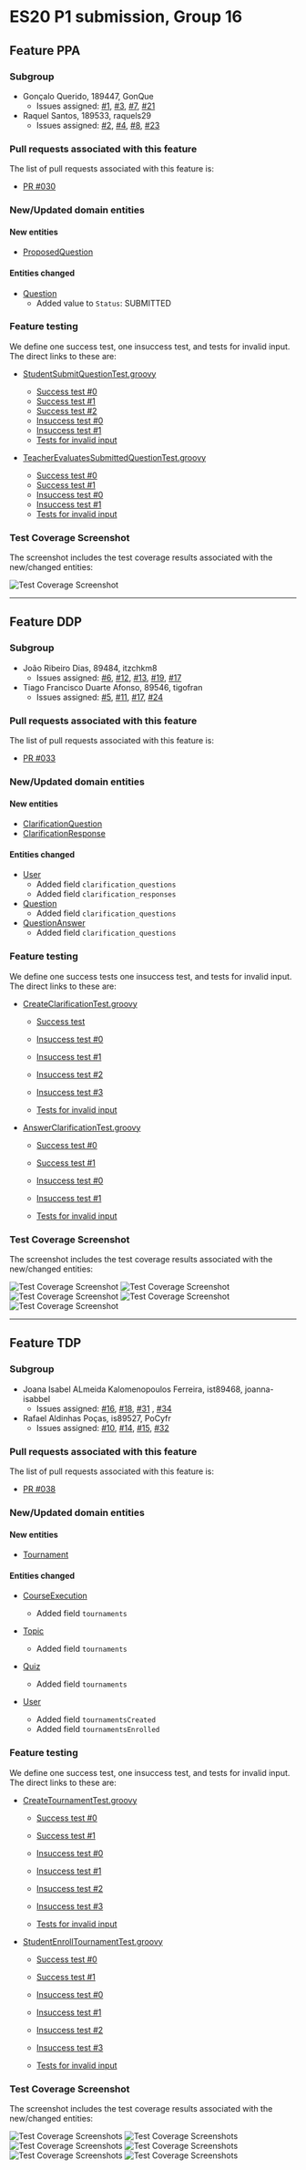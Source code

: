 # ES20 P1 submission, Group 16

## Feature PPA

### Subgroup
 - Gonçalo Querido, 189447, GonQue
   + Issues assigned: [#1](https://github.com/tecnico-softeng/es20al_16-project/issues/1), [#3](https://github.com/tecnico-softeng/es20al_16-project/issues/3), [#7](https://github.com/tecnico-softeng/es20al_16-project/issues/7), [#21](https://github.com/tecnico-softeng/es20al_16-project/issues/21) 
 - Raquel Santos, 189533, raquels29
   + Issues assigned: [#2](https://github.com/tecnico-softeng/es20al_16-project/issues/2), [#4](https://github.com/tecnico-softeng/es20al_16-project/issues/4), [#8](https://github.com/tecnico-softeng/es20al_16-project/issues/8), [#23](https://github.com/tecnico-softeng/es20al_16-project/issues/23)
 
### Pull requests associated with this feature

The list of pull requests associated with this feature is:

 - [PR #030](https://github.com/tecnico-softeng/es20al_16-project/pull/30)


### New/Updated domain entities

#### New entities
 - [ProposedQuestion](https://github.com/tecnico-softeng/es20al_16-project/tree/develop/backend/src/main/java/pt/ulisboa/tecnico/socialsoftware/tutor/question/domain/ProposedQuestion.java)

#### Entities changed
 - [Question](https://github.com/tecnico-softeng/es20al_16-project/blob/develop/backend/src/main/java/pt/ulisboa/tecnico/socialsoftware/tutor/question/domain/Question.java)
   + Added value to `Status`: SUBMITTED 
 
### Feature testing

We define one success test, one insuccess test, and tests for invalid input. The direct links to these are:

 - [StudentSubmitQuestionTest.groovy](https://github.com/tecnico-softeng/es20al_16-project/blob/develop/backend/src/test/groovy/pt/ulisboa/tecnico/socialsoftware/tutor/question/service/StudentSubmitQuestionTest.groovy)
    + [Success test #0](https://github.com/tecnico-softeng/es20al_16-project/blob/185c50aff9bec93dade5c61bcc8fab27efc5baa2/backend/src/test/groovy/pt/ulisboa/tecnico/socialsoftware/tutor/question/service/StudentSubmitQuestionTest.groovy#L126)
    + [Success test #1](https://github.com/tecnico-softeng/es20al_16-project/blob/185c50aff9bec93dade5c61bcc8fab27efc5baa2/backend/src/test/groovy/pt/ulisboa/tecnico/socialsoftware/tutor/question/service/StudentSubmitQuestionTest.groovy#L126)
    + [Success test #2](https://github.com/tecnico-softeng/es20al_16-project/blob/185c50aff9bec93dade5c61bcc8fab27efc5baa2/backend/src/test/groovy/pt/ulisboa/tecnico/socialsoftware/tutor/question/service/StudentSubmitQuestionTest.groovy#L158)
    + [Insuccess test #0](https://github.com/tecnico-softeng/es20al_16-project/blob/185c50aff9bec93dade5c61bcc8fab27efc5baa2/backend/src/test/groovy/pt/ulisboa/tecnico/socialsoftware/tutor/question/service/StudentSubmitQuestionTest.groovy#L88)
    + [Insuccess test #1](https://github.com/tecnico-softeng/es20al_16-project/blob/185c50aff9bec93dade5c61bcc8fab27efc5baa2/backend/src/test/groovy/pt/ulisboa/tecnico/socialsoftware/tutor/question/service/StudentSubmitQuestionTest.groovy#L105)
    + [Tests for invalid input](https://github.com/tecnico-softeng/es20al_16-project/blob/185c50aff9bec93dade5c61bcc8fab27efc5baa2/backend/src/test/groovy/pt/ulisboa/tecnico/socialsoftware/tutor/question/service/StudentSubmitQuestionTest.groovy#L179)

 - [TeacherEvaluatesSubmittedQuestionTest.groovy](https://github.com/tecnico-softeng/es20al_16-project/blob/develop/backend/src/test/groovy/pt/ulisboa/tecnico/socialsoftware/tutor/question/service/TeacherEvaluatesSubmittedQuestionTest.groovy)
    + [Success test #0](https://github.com/tecnico-softeng/es20al_16-project/blob/185c50aff9bec93dade5c61bcc8fab27efc5baa2/backend/src/test/groovy/pt/ulisboa/tecnico/socialsoftware/tutor/question/service/TeacherEvaluatesSubmittedQuestionTest.groovy#L128)
    + [Success test #1](https://github.com/tecnico-softeng/es20al_16-project/blob/185c50aff9bec93dade5c61bcc8fab27efc5baa2/backend/src/test/groovy/pt/ulisboa/tecnico/socialsoftware/tutor/question/service/TeacherEvaluatesSubmittedQuestionTest.groovy#L145)
    + [Insuccess test #0](https://github.com/tecnico-softeng/es20al_16-project/blob/185c50aff9bec93dade5c61bcc8fab27efc5baa2/backend/src/test/groovy/pt/ulisboa/tecnico/socialsoftware/tutor/question/service/TeacherEvaluatesSubmittedQuestionTest.groovy#L107)
    + [Insuccess test #1](https://github.com/tecnico-softeng/es20al_16-project/blob/185c50aff9bec93dade5c61bcc8fab27efc5baa2/backend/src/test/groovy/pt/ulisboa/tecnico/socialsoftware/tutor/question/service/TeacherEvaluatesSubmittedQuestionTest.groovy#L160)
    + [Tests for invalid input](https://github.com/tecnico-softeng/es20al_16-project/blob/185c50aff9bec93dade5c61bcc8fab27efc5baa2/backend/src/test/groovy/pt/ulisboa/tecnico/socialsoftware/tutor/question/service/TeacherEvaluatesSubmittedQuestionTest.groovy#L181)


### Test Coverage Screenshot

The screenshot includes the test coverage results associated with the new/changed entities:

![Test Coverage Screenshot](https://web.tecnico.ulisboa.pt/ist189447/ES/coverage_ex1.png)

---

## Feature DDP

### Subgroup
 - João Ribeiro Dias, 89484, itzchkm8
   + Issues assigned: [#6](https://github.com/tecnico-softeng/es20al_16-project/issues/6), [#12](https://github.com/tecnico-softeng/es20al_16-project/issues/12), [#13](https://github.com/tecnico-softeng/es20al_16-project/issues/13), [#19](https://github.com/tecnico-softeng/es20al_16-project/issues/19), [#17](https://github.com/tecnico-softeng/es20al_16-project/issues/17)
 - Tiago Francisco Duarte Afonso, 89546, tigofran
   + Issues assigned: [#5](https://github.com/tecnico-softeng/es20al_16-project/issues/5), [#11](https://github.com/tecnico-softeng/es20al_16-project/issues/11), 
[#17](https://github.com/tecnico-softeng/es20al_16-project/issues/17), 
[#24](https://github.com/tecnico-softeng/es20al_16-project/issues/24)


### Pull requests associated with this feature

The list of pull requests associated with this feature is:

 - [PR #033](https://github.com/tecnico-softeng/es20al_16-project/pull/33)

### New/Updated domain entities

#### New entities
 - [ClarificationQuestion](https://github.com/tecnico-softeng/es20al_16-project/blob/ddp/backend/src/main/java/pt/ulisboa/tecnico/socialsoftware/tutor/clarification/domain/ClarificationQuestion.java)
 - [ClarificationResponse](https://github.com/tecnico-softeng/es20al_16-project/blob/ddp/backend/src/main/java/pt/ulisboa/tecnico/socialsoftware/tutor/clarification/domain/ClarificationResponse.java)

#### Entities changed
 - [User](https://github.com/tecnico-softeng/es20al_16-project/blob/ddp/backend/src/main/java/pt/ulisboa/tecnico/socialsoftware/tutor/user/User.java)
   + Added field `clarification_questions`
   + Added field `clarification_responses`
 - [Question](https://github.com/tecnico-softeng/es20al_16-project/blob/ddp/backend/src/main/java/pt/ulisboa/tecnico/socialsoftware/tutor/question/domain/Question.java)
   + Added field `clarification_questions`
 - [QuestionAnswer](https://github.com/tecnico-softeng/es20al_16-project/blob/ddp/backend/src/main/java/pt/ulisboa/tecnico/socialsoftware/tutor/answer/domain/QuestionAnswer.java)
   + Added field `clarification_questions`

 
### Feature testing

We define one success tests one insuccess test, and tests for invalid input. The direct links to these are:

 - [CreateClarificationTest.groovy](https://github.com/tecnico-softeng/es20al_16-project/blob/ddp/backend/src/test/groovy/pt/ulisboa/tecnico/socialsoftware/tutor/clarification/service/CreateClarificationTest.groovy)

    + [Success test](https://github.com/tecnico-softeng/es20al_16-project/blob/c69a0bbf8a013a285f3d6959c84a13466e00df26/backend/src/test/groovy/pt/ulisboa/tecnico/socialsoftware/tutor/clarification/service/CreateClarificationTest.groovy#L97)

    + [Insuccess test #0](https://github.com/tecnico-softeng/es20al_16-project/blob/c69a0bbf8a013a285f3d6959c84a13466e00df26/backend/src/test/groovy/pt/ulisboa/tecnico/socialsoftware/tutor/clarification/service/CreateClarificationTest.groovy#L118)
    + [Insuccess test #1](https://github.com/tecnico-softeng/es20al_16-project/blob/c69a0bbf8a013a285f3d6959c84a13466e00df26/backend/src/test/groovy/pt/ulisboa/tecnico/socialsoftware/tutor/clarification/service/CreateClarificationTest.groovy#L133)
    + [Insuccess test #2](https://github.com/tecnico-softeng/es20al_16-project/blob/c69a0bbf8a013a285f3d6959c84a13466e00df26/backend/src/test/groovy/pt/ulisboa/tecnico/socialsoftware/tutor/clarification/service/CreateClarificationTest.groovy#L154)
    + [Insuccess test #3](https://github.com/tecnico-softeng/es20al_16-project/blob/c69a0bbf8a013a285f3d6959c84a13466e00df26/backend/src/test/groovy/pt/ulisboa/tecnico/socialsoftware/tutor/clarification/service/CreateClarificationTest.groovy#L174)

    + [Tests for invalid input](https://github.com/tecnico-softeng/es20al_16-project/blob/c69a0bbf8a013a285f3d6959c84a13466e00df26/backend/src/test/groovy/pt/ulisboa/tecnico/socialsoftware/tutor/clarification/service/CreateClarificationTest.groovy#L200)


 - [AnswerClarificationTest.groovy](https://github.com/tecnico-softeng/es20al_16-project/blob/ddp/backend/src/test/groovy/pt/ulisboa/tecnico/socialsoftware/tutor/clarification/service/AnswerClarificationTest.groovy)

    + [Success test #0](https://github.com/tecnico-softeng/es20al_16-project/blob/c69a0bbf8a013a285f3d6959c84a13466e00df26/backend/src/test/groovy/pt/ulisboa/tecnico/socialsoftware/tutor/clarification/service/AnswerClarificationTest.groovy#L63)
    + [Success test #1](https://github.com/tecnico-softeng/es20al_16-project/blob/c69a0bbf8a013a285f3d6959c84a13466e00df26/backend/src/test/groovy/pt/ulisboa/tecnico/socialsoftware/tutor/clarification/service/AnswerClarificationTest.groovy#L86)

    + [Insuccess test #0](https://github.com/tecnico-softeng/es20al_16-project/blob/c69a0bbf8a013a285f3d6959c84a13466e00df26/backend/src/test/groovy/pt/ulisboa/tecnico/socialsoftware/tutor/clarification/service/AnswerClarificationTest.groovy#L119)
    + [Insuccess test #1](https://github.com/tecnico-softeng/es20al_16-project/blob/c69a0bbf8a013a285f3d6959c84a13466e00df26/backend/src/test/groovy/pt/ulisboa/tecnico/socialsoftware/tutor/clarification/service/AnswerClarificationTest.groovy#L138)

    + [Tests for invalid input](https://github.com/tecnico-softeng/es20al_16-project/blob/c69a0bbf8a013a285f3d6959c84a13466e00df26/backend/src/test/groovy/pt/ulisboa/tecnico/socialsoftware/tutor/clarification/service/AnswerClarificationTest.groovy#L161)

### Test Coverage Screenshot

The screenshot includes the test coverage results associated with the new/changed entities:

![Test Coverage Screenshot](http://web.tecnico.ulisboa.pt/~ist189484/coverageES1/coverage1.png)
![Test Coverage Screenshot](http://web.tecnico.ulisboa.pt/~ist189484/coverageES1/coverage2.png)
![Test Coverage Screenshot](http://web.tecnico.ulisboa.pt/~ist189484/coverageES1/coverage3.png)
![Test Coverage Screenshot](http://web.tecnico.ulisboa.pt/~ist189484/coverageES1/coverage4.png)
![Test Coverage Screenshot](http://web.tecnico.ulisboa.pt/~ist189484/coverageES1/coverage5.png)

---


## Feature TDP

### Subgroup
 - Joana Isabel ALmeida Kalomenopoulos Ferreira, ist89468, joanna-isabbel
   + Issues assigned: [#16](https://github.com/tecnico-softeng/es20al_16-project/issues/16), [#18](https://github.com/tecnico-softeng/es20al_16-project/issues/18), [#31](https://github.com/tecnico-softeng/es20al_16-project/issues/31) , [#34](https://github.com/tecnico-softeng/es20al_16-project/issues/34)
 - Rafael Aldinhas Poças, is89527, PoCyfr
   + Issues assigned: [#10](https://github.com/tecnico-softeng/es20al_16-project/issues/10), [#14](https://github.com/tecnico-softeng/es20al_16-project/issues/14), [#15](https://github.com/tecnico-softeng/es20al_16-project/issues/15), [#32](https://github.com/tecnico-softeng/es20al_16-project/issues/32)

 
### Pull requests associated with this feature

The list of pull requests associated with this feature is:


 - [PR #038](https://github.com/tecnico-softeng/es20al_16-project/pull/38)



### New/Updated domain entities

#### New entities

 - [Tournament](https://github.com/tecnico-softeng/es20al_16-project/blob/tdp/backend/src/main/java/pt/ulisboa/tecnico/socialsoftware/tutor/tournament/domain/Tournament.java)

#### Entities changed
 - [CourseExecution](https://github.com/tecnico-softeng/es20al_16-project/blob/tdp/backend/src/main/java/pt/ulisboa/tecnico/socialsoftware/tutor/course/CourseExecution.java)
   + Added field `tournaments`

 - [Topic](https://github.com/tecnico-softeng/es20al_16-project/blob/tdp/backend/src/main/java/pt/ulisboa/tecnico/socialsoftware/tutor/question/domain/Topic.java)
   + Added field `tournaments`

 - [Quiz](https://github.com/tecnico-softeng/es20al_16-project/blob/tdp/backend/src/main/java/pt/ulisboa/tecnico/socialsoftware/tutor/quiz/domain/Quiz.java)
   + Added field `tournaments`

 - [User](https://github.com/tecnico-softeng/es20al_16-project/blob/tdp/backend/src/main/java/pt/ulisboa/tecnico/socialsoftware/tutor/user/User.java)
   + Added field `tournamentsCreated`
   + Added field `tournamentsEnrolled`

### Feature testing

We define one success test, one insuccess test, and tests for invalid input. The direct links to these are:


 - [CreateTournamentTest.groovy](https://github.com/tecnico-softeng/es20al_16-project/blob/tdp/backend/src/test/groovy/pt/ulisboa/tecnico/socialsoftware/tutor/tournament/service/CreateTournamentTest.groovy)
    + [Success test #0](https://github.com/tecnico-softeng/es20al_16-project/blob/9622a0f10401e1a8541c32023e6fbff5d6b5a588/backend/src/test/groovy/pt/ulisboa/tecnico/socialsoftware/tutor/tournament/service/CreateTournamentTest.groovy#L143)
    + [Success test #1](https://github.com/tecnico-softeng/es20al_16-project/blob/9622a0f10401e1a8541c32023e6fbff5d6b5a588/backend/src/test/groovy/pt/ulisboa/tecnico/socialsoftware/tutor/tournament/service/CreateTournamentTest.groovy#L164)

    + [Insuccess test #0](https://github.com/tecnico-softeng/es20al_16-project/blob/9622a0f10401e1a8541c32023e6fbff5d6b5a588/backend/src/test/groovy/pt/ulisboa/tecnico/socialsoftware/tutor/tournament/service/CreateTournamentTest.groovy#L179)
    + [Insuccess test #1](https://github.com/tecnico-softeng/es20al_16-project/blob/9622a0f10401e1a8541c32023e6fbff5d6b5a588/backend/src/test/groovy/pt/ulisboa/tecnico/socialsoftware/tutor/tournament/service/CreateTournamentTest.groovy#L196)
    + [Insuccess test #2](https://github.com/tecnico-softeng/es20al_16-project/blob/9622a0f10401e1a8541c32023e6fbff5d6b5a588/backend/src/test/groovy/pt/ulisboa/tecnico/socialsoftware/tutor/tournament/service/CreateTournamentTest.groovy#L216)
    + [Insuccess test #3](https://github.com/tecnico-softeng/es20al_16-project/blob/9622a0f10401e1a8541c32023e6fbff5d6b5a588/backend/src/test/groovy/pt/ulisboa/tecnico/socialsoftware/tutor/tournament/service/CreateTournamentTest.groovy#L232)

    + [Tests for invalid input](https://github.com/tecnico-softeng/es20al_16-project/blob/9622a0f10401e1a8541c32023e6fbff5d6b5a588/backend/src/test/groovy/pt/ulisboa/tecnico/socialsoftware/tutor/tournament/service/CreateTournamentTest.groovy#L245)

 - [StudentEnrollTournamentTest.groovy](https://github.com/tecnico-softeng/es20al_16-project/blob/tdp/backend/src/test/groovy/pt/ulisboa/tecnico/socialsoftware/tutor/tournament/service/StudentEnrollTournamentTest.groovy)
    + [Success test #0](https://github.com/tecnico-softeng/es20al_16-project/blob/9622a0f10401e1a8541c32023e6fbff5d6b5a588/backend/src/test/groovy/pt/ulisboa/tecnico/socialsoftware/tutor/tournament/service/StudentEnrollTournamentTest.groovy#L86)
    + [Success test #1](https://github.com/tecnico-softeng/es20al_16-project/blob/9622a0f10401e1a8541c32023e6fbff5d6b5a588/backend/src/test/groovy/pt/ulisboa/tecnico/socialsoftware/tutor/tournament/service/StudentEnrollTournamentTest.groovy#L104)

    + [Insuccess test #0](https://github.com/tecnico-softeng/es20al_16-project/blob/9622a0f10401e1a8541c32023e6fbff5d6b5a588/backend/src/test/groovy/pt/ulisboa/tecnico/socialsoftware/tutor/tournament/service/StudentEnrollTournamentTest.groovy#L135)
    + [Insuccess test #1](https://github.com/tecnico-softeng/es20al_16-project/blob/9622a0f10401e1a8541c32023e6fbff5d6b5a588/backend/src/test/groovy/pt/ulisboa/tecnico/socialsoftware/tutor/tournament/service/StudentEnrollTournamentTest.groovy#L148)
    + [Insuccess test #2](https://github.com/tecnico-softeng/es20al_16-project/blob/9622a0f10401e1a8541c32023e6fbff5d6b5a588/backend/src/test/groovy/pt/ulisboa/tecnico/socialsoftware/tutor/tournament/service/StudentEnrollTournamentTest.groovy#L163)
    + [Insuccess test #3](https://github.com/tecnico-softeng/es20al_16-project/blob/9622a0f10401e1a8541c32023e6fbff5d6b5a588/backend/src/test/groovy/pt/ulisboa/tecnico/socialsoftware/tutor/tournament/service/StudentEnrollTournamentTest.groovy#L181)


    + [Tests for invalid input](https://github.com/tecnico-softeng/es20al_16-project/blob/9622a0f10401e1a8541c32023e6fbff5d6b5a588/backend/src/test/groovy/pt/ulisboa/tecnico/socialsoftware/tutor/tournament/service/StudentEnrollTournamentTest.groovy#L199)



### Test Coverage Screenshot

The screenshot includes the test coverage results associated with the new/changed entities:


![Test Coverage Screenshots](https://web.tecnico.ulisboa.pt/ist189447/ES/courseExec.PNG)
![Test Coverage Screenshots](https://web.tecnico.ulisboa.pt/ist189447/ES/Quiz.PNG)
![Test Coverage Screenshots](https://web.tecnico.ulisboa.pt/ist189447/ES/topic.PNG)
![Test Coverage Screenshots](https://web.tecnico.ulisboa.pt/ist189447/ES/tornamentService.PNG)
![Test Coverage Screenshots](https://web.tecnico.ulisboa.pt/ist189447/ES/Tournament.PNG)
![Test Coverage Screenshots](https://web.tecnico.ulisboa.pt/ist189447/ES/user.PNG)
